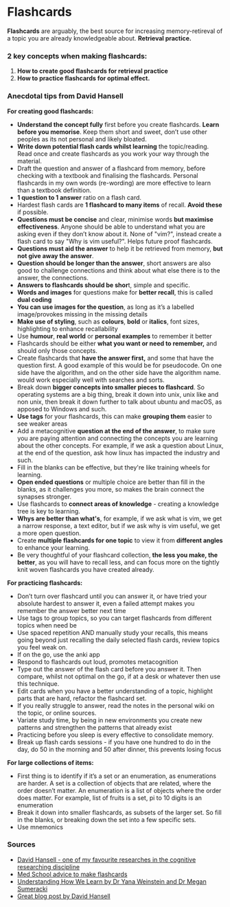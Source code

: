 # Flashcards



**Flashcards** are arguably, the best source for increasing memory-retireval of a topic you are already knowledgeable about. **Retrieval practice.**

### **2 key concepts when making flashcards:**

1. **How to create good flashcards for retrieval practice**
2. **How to practice flashcards for optimal effect.**

### **Anecdotal tips from David Hansell**

**For creating good flashcards:**

* **Understand the concept fully** first before you create flashcards. **Learn before you memorise**. Keep them short and sweet, don’t use other peoples as its not personal and likely bloated.
* **Write down potential flash cards whilst learning** the topic/reading. Read once and create flashcards as you work your way through the material.
* Draft the question and answer of a flashcard from memory, before checking with a textbook and finalising the flashcards. Personal flashcards in my own words \(re-wording\) are more effective to learn than a textbook definition.
* **1 question to 1 answer** ratio on a flash card. 
* Hardest flash cards are **1 flashcard to many items** of recall. **Avoid these** if possible.
* **Questions must be concise** and clear, minimise words **but maximise effectiveness**. Anyone should be able to understand what you are asking even if they don’t know about it. None of "vim?", instead create a flash card to say "Why is vim useful?". Helps future proof flashcards.
* **Questions must aid the answer** to help it be retrieved from memory, **but not give away the answer**.
* **Question should be longer than the answer**, short answers are also good to challenge connections and think about what else there is to the answer, the connections. 
* **Answers to flashcards should be shor**t, simple and specific.
* **Words and images** for questions make for **better recall**, this is called **dual coding**
* **You can use images for the question**, as long as it’s a labelled image/provokes missing in the missing details
* **Make use of styling**, such as **colours**, **bold** or **italics**, font sizes, highlighting to enhance recallability 
* Use **humour**, **real world** or **personal examples** to remember it better
* Flashcards should be either **what you want or need to remember,** and should only those concepts.
* Create flashcards that **have the answer first,** and some that have the question first. A good example of this would be for pseudocode. On one side have the algorithm, and on the other side have the algorithm name. would work especially well with searches and sorts.
* Break down **bigger concepts into smaller pieces to flashcard**. So operating systems are a big thing, break it down into unix, unix like and non unix, then break it down further to talk about ubuntu and macOS, as apposed to Windows and such. 
* **Use tags** for your flashcards, this can make **grouping them** easier to see weaker areas 
* Add a metacognitive **question at the end of the answer**, to make sure you are paying attention and connecting the concepts you are learning about the other concepts. For example, if we ask a question about Linux, at the end of the question, ask how linux has impacted the industry and such. 
* Fill in the blanks can be effective, but they're like training wheels for learning.
* **Open ended questions** or multiple choice are better than fill in the blanks, as it challenges you more, so makes the brain connect the synapses stronger.
* Use flashcards to **connect areas of knowledge** - creating a knowledge tree is key to learning.
* **Whys are better than what's**, for example, if we ask what is vim, we get a narrow response, a text editor, but if we ask why is vim useful, we get a more open question.
* Create **multiple flashcards for one topic** to view it from **different angles** to enhance your learning.
* Be very thoughtful of your flashcard collection, **the less you make, the better**, as you will have to recall less, and can focus more on the tightly knit woven flashcards you have created already.

**For practicing flashcards:**

* Don’t turn over flashcard until you can answer it, or have tried your absolute hardest to answer it, even a failed attempt makes you remember the answer better next time
* Use tags to group topics, so you can target flashcards from different topics when need be 
* Use spaced repetition AND manually study your recalls, this means going beyond just recalling the daily selected flash cards, review topics you feel weak on. 
* If on the go, use the anki app
* Respond to flashcards out loud, promotes metacognition
* Type out the answer of the flash card before you answer it. Then compare, whilst not optimal on the go, if at a desk or whatever then use this technique.
* Edit cards when you have a better understanding of a topic, highlight parts that are hard, refactor the flashcard set.
* If you really struggle to answer, read the notes in the personal wiki on the topic, or online sources.
* Variate study time, by being in new environments you create new patterns and strengthen the patterns that already exist
* Practicing before you sleep is every effective to consolidate memory. 
* Break up flash cards sessions - if you have one hundred to do in the day, do 50 in the morning and 50 after dinner, this prevents losing focus

**For large collections of items:**

* First thing is to identify if it’s a set or an enumeration, as enumerations are harder. A set is a collection of objects that are related, where the order doesn’t matter. An enumeration is a list of objects where the order does matter. For example, list of fruits is a set, pi to 10 digits is an enumeration
* Break it down into smaller flashcards, as subsets of the larger set. So fill in the blanks, or breaking down the set into a few specific sets.
* Use mnemonics

### Sources

* [David Hansell - one of my favourite researches in the cognitive researching discipline](https://medium.com/@iDoRecall)
* [Med School advice to make flashcards](https://www.yousmle.com/med-school-anki/)
* [Understanding How We Learn by Dr Yana Weinstein and Dr Megan Sumeracki](https://www.learningscientists.org/book)
* [Great blog post by David Hansell](https://www.learningscientists.org/blog/2020/4/2-1)

